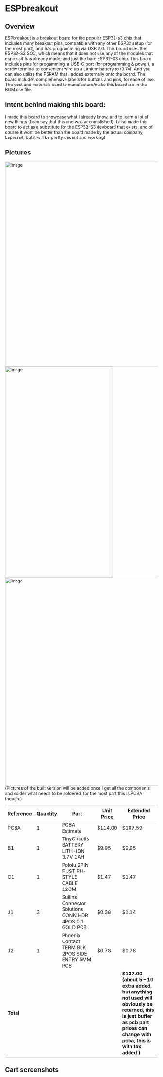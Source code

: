 # ESPbreakout
## Overview
ESPbreakout is a breakout board for the popular ESP32-s3  chip that includes many breakout pins, compatible with any other ESP32 setup (for the most part), and has programming via USB 2.0.
This board uses the ESP32-S3 SOC, which means that it does not use any of the modules that espressif has already made, and just the bare ESP32-S3 chip.
This board includes pins for progamming, a USB-C port (for programming & power), a screw terminal to convenient wire up a Lithium battery to (3.7v). And you can also utilize the PSRAM that I added externally onto the board. The board includes comprehensive labels for buttons and pins, for ease of use. The cost and materials used to manafacture/make this board are in the BOM.csv file.

## Intent behind making this board:
I made this board to showcase what I already know, and to learn a lot of new things (I can say that this one was accomplished). I also made this board to act as a substitute for the ESP32-S3 devboard that exists, and of course it wont be better than the board made by the actual company, Espressif, but it will be pretty decent and working!

## Pictures
<img width="548" height="674" alt="image" src="https://github.com/user-attachments/assets/a4f1527a-d4bd-44ec-9e7a-1c9cea021206" />
<img width="353" height="696" alt="image" src="https://github.com/user-attachments/assets/ca53b68c-c219-468e-9608-80475791f9cd" />
<img width="1076" height="685" alt="image" src="https://github.com/user-attachments/assets/56ae9bb1-3af3-482b-a262-22f67b138000" />
(Pictures of the built version will be added once I get all the components and solder what needs to be soldered, for the most part this is PCBA though.)

| Reference | Quantity | Part                                                   | Unit Price | Extended Price                                                                                                                                        |
| --------- | -------- | ------------------------------------------------------ | ---------- | ----------------------------------------------------------------------------------------------------------------------------------------------------- |
| PCBA      | 1        | PCBA Estimate                                          | $114.00    | $107.59                                                                                                                                              |
| B1        | 1        | TinyCircuits BATTERY LITH-ION 3.7V 1AH                 | $9.95      | $9.95                                                                                                                                                 |
| C1        | 1        | Pololu 2PIN F JST PH-STYLE CABLE 12CM                  | $1.47      | $1.47                                                                                                                                                 |
| J1        | 3        | Sullins Connector Solutions CONN HDR 4POS 0.1 GOLD PCB | $0.38      | $1.14                                                                                                                                                 |
| J2        | 1        | Phoenix Contact TERM BLK 2POS SIDE ENTRY 5MM PCB       | $0.78      | $0.78                                                                                                                                                 |
| **Total** |          |                                                        |            | **$137.00 (about 5 – 10 extra added, but anything not used will obviously be returned, this is just buffer as pcb part prices can change with pcba, this is with tax added )** |

## Cart screenshots
